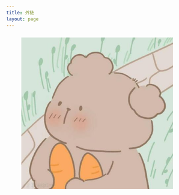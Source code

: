 ```yaml
---
title: 外链
layout: page
---
```

<script lang="ts" setup>
const links = [{
  title:'流星蝴蝶没有剑',
  link:'http://wx0725.top',
  icon:'http://wx0725.top/favicon.ico',
  desc:'学长站点',
}, {
  title:'星如雨',
  link:'https://blog.csdn.net/qq_46269098',
  icon:'/images/avatar.jpg',
  desc:'个人CSDN',
}, {
  title:'free-code-camp',
  link:'https://chinese.freecodecamp.org/',
  icon:'https://chinese.freecodecamp.org/favicon-32x32.png',
  desc:'网页学习练习站点',
}, {
  title:'desmos',
  link:'https://www.desmos.com/calculator?lang=zh-CN',
  icon:'https://www.desmos.com/assets/img/apps/graphing/favicon.ico',
  desc:'一个数学函数在线工具',
}, {
  title:'easing',
  link:'https://easings.net/zh-cn',
  icon:'https://easings.net/192.c6b79276.png',
  desc:'缓动函数 自定义参数随时间变化的速率。',
}, {
  title:'数据结构可视化工具',
  link:'https://www.cs.usfca.edu/~galles/visualization/Algorithms.html',
  icon:'https://www.cs.usfca.edu/~galles/visualization/favicon.ico',
  desc:'数据结构可视化工具',
}, {
  title:'阿里云镜像库',
  link:'https://developer.aliyun.com/mirror/',
  icon:'https://img.alicdn.com/tfs/TB1_ZXuNcfpK1RjSZFOXXa6nFXa-32-32.ico',
  desc:'阿里云官方镜像下载',
}, {
  title:'清华大学官方镜像',
  link:'https://mirrors.tuna.tsinghua.edu.cn/',
  icon:'https://mirrors.tuna.tsinghua.edu.cn/static/img/favicon.png',
  desc:'清华大学开源镜像',
}, {
  title:'i-love-pdf',
  link:'https://www.ilovepdf.com/zh-cn',
  icon:'https://www.ilovepdf.com/img/favicons-pdf/favicon-32x32.png',
  desc:'PDF格式转换',
}, {
  title:'i-love-img',
  link:'https://www.iloveimg.com/zh-cn',
  icon:'https://www.iloveimg.com/img/favicons-img/favicon-16x16.png',
  desc:'IMG格式处理',
}, {
  title:'unoCSS',
  link:'https://unocss.dev/',
  icon:'https://unocss.dev/favicon.svg',
  desc:'unoCSS 原子化CSS样式',
}, {
  title:'icons',
  link:'https://icones.js.org/',
  icon:'https://icones.js.org/favicon.svg',
  desc:'统一格式 icons 图标库 上千种库图标共选择',
}]
</script>
<div style="padding:10px;margin:0 30px">
  <el-row :gutter="10">
    <el-col :xl="6" :lg="8" :md="12" :sm="12" :xs="24" v-for="link, index in links" :key="index">
      <el-card style="margin-bottom:10px" shadow="hover">
        <template #header>
          <el-link :href="link.link" target="_blank" link v-text="link.title" style="font-size: 20px;font-weight:600;"/>
        </template>
        <div style="display: flex;justify-content: space-between;align-items: center;">
          <div style="margin-right:20px;text-overflow:ellipsis" v-text="link.desc" />
          <el-avatar :size="75" :src="link.icon" shape="square">
            <img src="/images/avatar.jpg"/>
          </el-avatar>
        </div>
      </el-card>
    </el-col>
  </el-row>
</div>
